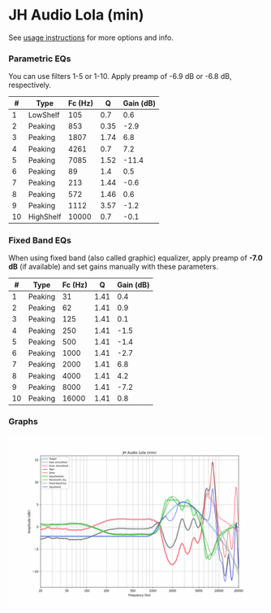 # JH Audio Lola (min)
See [usage instructions](https://github.com/jaakkopasanen/AutoEq#usage) for more options and info.

### Parametric EQs
You can use filters 1-5 or 1-10. Apply preamp of -6.9 dB or -6.8 dB, respectively.

|   # | Type      |   Fc (Hz) |    Q |   Gain (dB) |
|-----|-----------|-----------|------|-------------|
|   1 | LowShelf  |       105 | 0.7  |         0.6 |
|   2 | Peaking   |       853 | 0.35 |        -2.9 |
|   3 | Peaking   |      1807 | 1.74 |         6.8 |
|   4 | Peaking   |      4261 | 0.7  |         7.2 |
|   5 | Peaking   |      7085 | 1.52 |       -11.4 |
|   6 | Peaking   |        89 | 1.4  |         0.5 |
|   7 | Peaking   |       213 | 1.44 |        -0.6 |
|   8 | Peaking   |       572 | 1.46 |         0.6 |
|   9 | Peaking   |      1112 | 3.57 |        -1.2 |
|  10 | HighShelf |     10000 | 0.7  |        -0.1 |

### Fixed Band EQs
When using fixed band (also called graphic) equalizer, apply preamp of **-7.0 dB** (if available) and set gains manually with these parameters.

|   # | Type    |   Fc (Hz) |    Q |   Gain (dB) |
|-----|---------|-----------|------|-------------|
|   1 | Peaking |        31 | 1.41 |         0.4 |
|   2 | Peaking |        62 | 1.41 |         0.9 |
|   3 | Peaking |       125 | 1.41 |         0.1 |
|   4 | Peaking |       250 | 1.41 |        -1.5 |
|   5 | Peaking |       500 | 1.41 |        -1.4 |
|   6 | Peaking |      1000 | 1.41 |        -2.7 |
|   7 | Peaking |      2000 | 1.41 |         6.8 |
|   8 | Peaking |      4000 | 1.41 |         4.2 |
|   9 | Peaking |      8000 | 1.41 |        -7.2 |
|  10 | Peaking |     16000 | 1.41 |         0.8 |

### Graphs
![](./JH%20Audio%20Lola%20(min).png)
